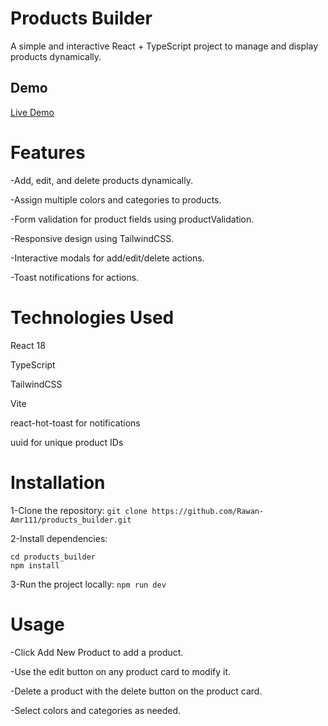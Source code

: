 # Products Builder

A simple and interactive React + TypeScript project to manage and display products dynamically.

## Demo
[Live Demo](https://products-builder-three.vercel.app/)

# Features
-Add, edit, and delete products dynamically.

-Assign multiple colors and categories to products.

-Form validation for product fields using productValidation.

-Responsive design using TailwindCSS.

-Interactive modals for add/edit/delete actions.

-Toast notifications for actions.

# Technologies Used
React 18

TypeScript

TailwindCSS

Vite

react-hot-toast for notifications

uuid for unique product IDs

# Installation
1-Clone the repository:
`git clone https://github.com/Rawan-Amr111/products_builder.git`

2-Install dependencies:
```
cd products_builder
npm install
```

3-Run the project locally:
`npm run dev`


# Usage
-Click Add New Product to add a product.

-Use the edit button on any product card to modify it.

-Delete a product with the delete button on the product card.

-Select colors and categories as needed.



